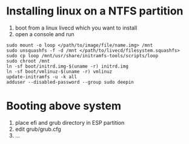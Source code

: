 # Installing linux on a NTFS partition
1) boot from a linux livecd which you want to install
2) open a console and run
```
sudo mount -o loop </path/to/image/file/name.img> /mnt
sudo unsquashfs -f -d /mnt </path/to/livecd/filesystem.squashfs>
sudo cp loop /mnt/usr/share/initramfs-tools/scripts/loop
sudo chroot /mnt
ln -sf boot/initrd.img-$(uname -r) initrd.img
ln -sf boot/vmlinuz-$(uname -r) vmlinuz
update-initramfs -u -k all
adduser --disabled-password --group sudo deepin
```

# Booting above system
1) place efi and grub directory in ESP partition
2) edit grub/grub.cfg
3) ...
